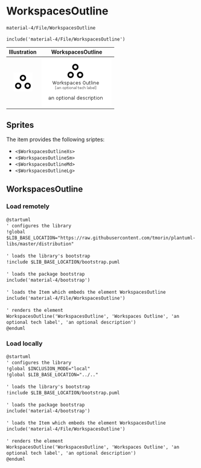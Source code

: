 # WorkspacesOutline


```text
material-4/File/WorkspacesOutline
```

```text
include('material-4/File/WorkspacesOutline')
```



| Illustration | WorkspacesOutline |
| :---: | :---: |
| ![illustration for Illustration](../../material-4/File/WorkspacesOutline.png) | ![illustration for WorkspacesOutline](../../material-4/File/WorkspacesOutline.Local.png) |



## Sprites
The item provides the following sriptes:

- `<$WorkspacesOutlineXs>`
- `<$WorkspacesOutlineSm>`
- `<$WorkspacesOutlineMd>`
- `<$WorkspacesOutlineLg>`





## WorkspacesOutline

### Load remotely
```plantuml
@startuml
' configures the library
!global $LIB_BASE_LOCATION="https://raw.githubusercontent.com/tmorin/plantuml-libs/master/distribution"

' loads the library's bootstrap
!include $LIB_BASE_LOCATION/bootstrap.puml

' loads the package bootstrap
include('material-4/bootstrap')

' loads the Item which embeds the element WorkspacesOutline
include('material-4/File/WorkspacesOutline')

' renders the element
WorkspacesOutline('WorkspacesOutline', 'Workspaces Outline', 'an optional tech label', 'an optional description')
@enduml
```

### Load locally
```plantuml
@startuml
' configures the library
!global $INCLUSION_MODE="local"
!global $LIB_BASE_LOCATION="../.."

' loads the library's bootstrap
!include $LIB_BASE_LOCATION/bootstrap.puml

' loads the package bootstrap
include('material-4/bootstrap')

' loads the Item which embeds the element WorkspacesOutline
include('material-4/File/WorkspacesOutline')

' renders the element
WorkspacesOutline('WorkspacesOutline', 'Workspaces Outline', 'an optional tech label', 'an optional description')
@enduml
```


